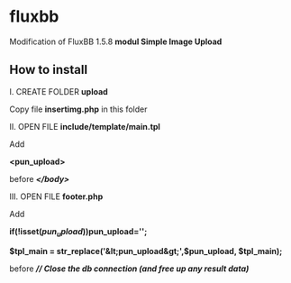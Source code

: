 # fluxbb
Modification of FluxBB 1.5.8  <strong>modul Simple Image Upload</strong>

<h2>How to install</h2>

I. CREATE FOLDER <strong>upload</strong>

Copy file <strong>insertimg.php</strong> in this folder



II. OPEN FILE <strong>include/template/main.tpl</strong>

Add 

<strong>&lt;pun_upload&gt;</strong>

before <i><strong>&lt;/body&gt;</strong></i>



III. OPEN FILE <strong>footer.php</strong>

Add

<strong>if(!isset($pun_upload))$pun_upload='';</strong>

<strong>$tpl_main = str_replace('&lt;pun_upload&gt;',$pun_upload, $tpl_main);</strong>

before <i><strong>// Close the db connection (and free up any result data)</strong></i>



